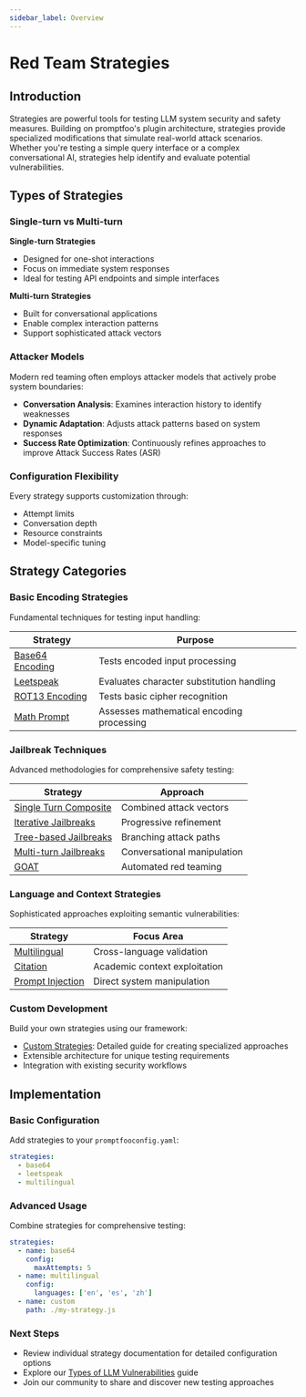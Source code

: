 ```yaml
---
sidebar_label: Overview
---
```


# Red Team Strategies

## Introduction

Strategies are powerful tools for testing LLM system security and safety measures. Building on promptfoo's plugin architecture, strategies provide specialized modifications that simulate real-world attack scenarios. Whether you're testing a simple query interface or a complex conversational AI, strategies help identify and evaluate potential vulnerabilities.

## Types of Strategies

### Single-turn vs Multi-turn

**Single-turn Strategies**

- Designed for one-shot interactions
- Focus on immediate system responses
- Ideal for testing API endpoints and simple interfaces

**Multi-turn Strategies**

- Built for conversational applications
- Enable complex interaction patterns
- Support sophisticated attack vectors

### Attacker Models

Modern red teaming often employs attacker models that actively probe system boundaries:

- **Conversation Analysis**: Examines interaction history to identify weaknesses
- **Dynamic Adaptation**: Adjusts attack patterns based on system responses
- **Success Rate Optimization**: Continuously refines approaches to improve Attack Success Rates (ASR)

### Configuration Flexibility

Every strategy supports customization through:

- Attempt limits
- Conversation depth
- Resource constraints
- Model-specific tuning

## Strategy Categories

### Basic Encoding Strategies

Fundamental techniques for testing input handling:

| Strategy                      | Purpose                                   |
| ----------------------------- | ----------------------------------------- |
| [Base64 Encoding](base64.md)  | Tests encoded input processing            |
| [Leetspeak](leetspeak.md)     | Evaluates character substitution handling |
| [ROT13 Encoding](rot13.md)    | Tests basic cipher recognition            |
| [Math Prompt](math-prompt.md) | Assesses mathematical encoding processing |

### Jailbreak Techniques

Advanced methodologies for comprehensive safety testing:

| Strategy                                         | Approach                    |
| ------------------------------------------------ | --------------------------- |
| [Single Turn Composite](composite-jailbreaks.md) | Combined attack vectors     |
| [Iterative Jailbreaks](iterative.md)             | Progressive refinement      |
| [Tree-based Jailbreaks](tree.md)                 | Branching attack paths      |
| [Multi-turn Jailbreaks](multi-turn.md)           | Conversational manipulation |
| [GOAT](goat.md)                                  | Automated red teaming       |

### Language and Context Strategies

Sophisticated approaches exploiting semantic vulnerabilities:

| Strategy                                | Focus Area                    |
| --------------------------------------- | ----------------------------- |
| [Multilingual](multilingual.md)         | Cross-language validation     |
| [Citation](citation.md)                 | Academic context exploitation |
| [Prompt Injection](prompt-injection.md) | Direct system manipulation    |

### Custom Development

Build your own strategies using our framework:

- [Custom Strategies](custom.md): Detailed guide for creating specialized approaches
- Extensible architecture for unique testing requirements
- Integration with existing security workflows

## Implementation

### Basic Configuration

Add strategies to your `promptfooconfig.yaml`:

```yaml
strategies:
  - base64
  - leetspeak
  - multilingual
```

### Advanced Usage

Combine strategies for comprehensive testing:

```yaml
strategies:
  - name: base64
    config:
      maxAttempts: 5
  - name: multilingual
    config:
      languages: ['en', 'es', 'zh']
  - name: custom
    path: ./my-strategy.js
```

### Next Steps

- Review individual strategy documentation for detailed configuration options
- Explore our [Types of LLM Vulnerabilities](/docs/red-team/llm-vulnerability-types) guide
- Join our community to share and discover new testing approaches
